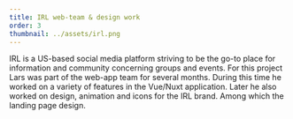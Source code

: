 ```yaml
---
title: IRL web-team & design work
order: 3
thumbnail: ../assets/irl.png
---
```


IRL is a US-based social media platform striving to be the go-to place for information and community concerning groups and events. For this project Lars was part of the web-app team for several months. During this time he worked on a variety of features in the Vue/Nuxt application. Later he also worked on design, animation and icons for the IRL brand. Among which the landing page design.
